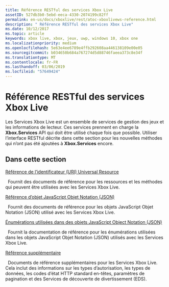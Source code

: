 ```yaml
---
title: Référence RESTful des services Xbox Live
assetID: 527db3b0-5ebd-eeca-4330-2074199c82ff
permalink: en-us/docs/xboxlive/rest/atoc-xboxlivews-reference.html
description: " Référence RESTful des services Xbox Live"
ms.date: 10/12/2017
ms.topic: article
keywords: xbox live, xbox, jeux, uwp, windows 10, xbox one
ms.localizationpriority: medium
ms.openlocfilehash: 5e63e4ee6789e4ffb292608aa446138109e00e05
ms.sourcegitcommit: b034650b684a767274d5d88746faeea373c8e34f
ms.translationtype: MT
ms.contentlocale: fr-FR
ms.lasthandoff: 03/06/2019
ms.locfileid: "57649424"
---
```

# <a name="xbox-live-services-restful-reference"></a>Référence RESTful des services Xbox Live

Les Services Xbox Live est un ensemble de services de gestion des jeux et les informations de lecteur. Ces services prennent en charge la **Xbox.Services** API qui doit être utilisé chaque fois que possible. Utiliser l’interface RESTful décrite dans cette section pour les nouvelles méthodes qui n’ont pas été ajoutées à **Xbox.Services** encore.

<a id="ID4E5"></a>


## <a name="in-this-section"></a>Dans cette section

[Référence de l’identificateur (URI) Universal Resource](uri/atoc-xboxlivews-reference-uris.md)

&nbsp;&nbsp;Fournit des documents de référence pour les ressources et les méthodes qui peuvent être utilisées avec les Services Xbox Live.

[Référence d’objet JavaScript Objet Notation (JSON)](json/atoc-xboxlivews-reference-json.md)

&nbsp;&nbsp;Fournit des documents de référence pour les objets JavaScript Objet Notation (JSON) utilisé avec les Services Xbox Live.

[Énumérations utilisées dans des objets JavaScript Object Notation (JSON)](enums/atoc-xboxlivews-reference-enums.md)

&nbsp;&nbsp;Fournit la documentation de référence pour les énumérations utilisées dans les objets JavaScript Objet Notation (JSON) utilisés avec les Services Xbox Live.

[Référence supplémentaire](additional/atoc-xboxlivews-reference-additional.md)

&nbsp;&nbsp;Documents de référence supplémentaires pour les Services Xbox Live. Cela inclut des informations sur les types d’autorisation, les types de données, les codes d’état HTTP standard en-têtes, paramètres de pagination et des Services de découverte de divertissement (EDS).
